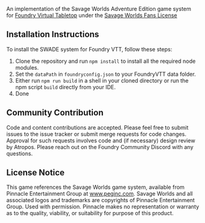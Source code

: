 An implementation of the Savage Worlds Adventure Edition game system for [Foundry Virtual Tabletop](http://foundryvtt.com) under the [Savage Worlds Fans License](https://www.peginc.com/licensing/)

## Installation Instructions

To install the SWADE system for Foundry VTT, follow these steps: 
1. Clone the repository and run `npm install` to install all the required node modules.
1. Set the `dataPath` in `foundryconfig.json` to your FoundryVTT data folder.
1. Either run `npm run build` in a shell in your cloned directory or run the npm script `build` directly from your IDE.
1. Done

## Community Contribution

Code and content contributions are accepted. Please feel free to submit issues to the issue tracker or submit merge
requests for code changes. Approval for such requests involves code and (if necessary) design review by Atropos. Please
reach out on the Foundry Community Discord with any questions.

## License Notice

This game references the Savage Worlds game system, available from Pinnacle Entertainment Group at www.peginc.com. Savage Worlds and all associated logos and trademarks are copyrights of Pinnacle Entertainment Group. Used with permission. Pinnacle makes no representation or warranty as to the quality, viability, or suitability for purpose of this product.